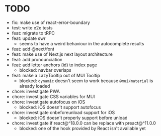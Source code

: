# TODO

- fix: make use of react-error-boundary
- test: write e2e tests
- feat: migrate to tRPC
- feat: update swr
    - seems to have a weird behaviour in the autocomplete results
- feat: add @next/font
- feat: make use of Next.js next layout architecture
- feat: add pronounciation
- feat: add letter anchors (id) to index page
    - blocked: navbar overlaps
- feat: make a LazyTooltip out of MUI Tooltip
    - blocked: `dynamic` doesn't seem to work because `@mui/material` is already loaded
- chore: investigate PWA
- chore: investigate CSS variables for MUI
- chore: investigate autofocus on iOS
    - blocked: iOS doesn't support autofocus
- chore: investigate onbeforeunload support for iOS
    - blocked: iOS doesn't properly support before unload
- chore: investigate if react@^18.0.0 can be replace with preact@^11.0.0
    - blocked: one of the hook provided by React isn't available yet
